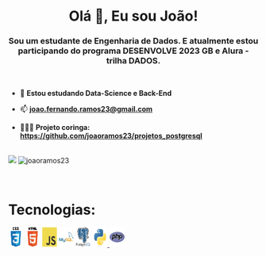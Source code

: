 <h1 align="center">Olá 👋, Eu sou João!</h1>
<h3 align="center">Sou um estudante de Engenharia de Dados. E atualmente estou participando do programa DESENVOLVE 2023 GB e Alura - trilha DADOS.</h3>

<br>

- 🌱 **Estou estudando Data-Science e Back-End**

- 📫 **joao.fernando.ramos23@gmail.com**

- 🧑🏽‍💻 **Projeto coringa: https://github.com/joaoramos23/projetos_postgresql**

<br>

<div>
<img height="180em" src="https://github-readme-stats.vercel.app/api?username=joaoramos23&show_icons=true&theme=dracula"/>
<img height="180em" src="https://github-readme-stats.vercel.app/api/top-langs?username=joaoramos23&show_icons=true&locale=en&layout=compact&theme=dracula" alt="joaoramos23" />
<div>

<br>
<br>

# Tecnologias:



<div style="display: inline_block">

<a align="center" href="https://www.w3schools.com/css/" target="_blank" rel="noreferrer"> <img src="https://raw.githubusercontent.com/devicons/devicon/master/icons/css3/css3-original-wordmark.svg" alt="css3" width="30" height="40"/></a>
<a align="center" href="https://www.w3.org/html/" target="_blank" rel="noreferrer"> <img src="https://raw.githubusercontent.com/devicons/devicon/master/icons/html5/html5-original-wordmark.svg" alt="html5" width="30" height="40"/></a>
<a align="center" href="https://developer.mozilla.org/en-US/docs/Web/JavaScript" target="_blank" rel="noreferrer"> <img src="https://raw.githubusercontent.com/devicons/devicon/master/icons/javascript/javascript-original.svg" alt="javascript" width="30" height="40"/></a> 
<a align="center" href="https://www.mysql.com/" target="_blank" rel="noreferrer"><img src="https://raw.githubusercontent.com/devicons/devicon/master/icons/mysql/mysql-original-wordmark.svg" alt="mysql" width="30" height="40"/></a>
<a align="center" href="https://www.postgresql.org" target="_blank" rel="noreferrer"> <img src="https://raw.githubusercontent.com/devicons/devicon/master/icons/postgresql/postgresql-original-wordmark.svg" alt="postgresql" width="30" height="40"/></a>
<a align="center" href="https://www.python.org" target="_blank" rel="noreferrer"> <img src="https://raw.githubusercontent.com/devicons/devicon/master/icons/python/python-original.svg" alt="python" width="30" height="40"/> </a> 
<a align="center" href="https://www.php.net" target="_blank" rel="noreferrer"> <img src="https://raw.githubusercontent.com/devicons/devicon/master/icons/php/php-original.svg" alt="php" width="30" height="40"/></a> 

</div>


